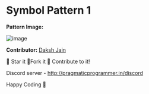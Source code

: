 # Symbol Pattern 1

**Pattern Image:**

![image](https://github.com/Punit-Choudhary/Python-beginner-scripts/blob/main/Patterns/Symbol_Patterns/img/1.PNG)

**Contributor:** [Daksh Jain](https://github.com/Dakshjain1)

:star2: Star it :fork_and_knife:Fork it :handshake: Contribute to it!

Discord server - http://pragmaticprogrammer.in/discord

Happy Coding :purple_heart:
